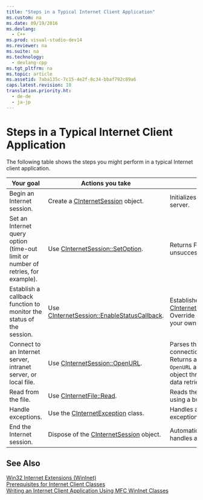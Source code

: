 ```yaml
---
title: "Steps in a Typical Internet Client Application"
ms.custom: na
ms.date: 09/19/2016
ms.devlang: 
  - C++
ms.prod: visual-studio-dev14
ms.reviewer: na
ms.suite: na
ms.technology: 
  - devlang-cpp
ms.tgt_pltfrm: na
ms.topic: article
ms.assetid: 7aba135c-7c15-4e2f-8c34-bbaf792c89a6
caps.latest.revision: 10
translation.priority.ht: 
  - de-de
  - ja-jp
---
```

# Steps in a Typical Internet Client Application
The following table shows the steps you might perform in a typical Internet client application.  
  
|Your goal|Actions you take|Effects|  
|---------------|----------------------|-------------|  
|Begin an Internet session.|Create a [CInternetSession](../vs140/CInternetSession-Class.md) object.|Initializes WinInet and connects to server.|  
|Set an Internet query option (time-out limit or number of retries, for example).|Use [CInternetSession::SetOption](../vs140/CInternetSession--SetOption.md).|Returns FALSE if operation was unsuccessful.|  
|Establish a callback function to monitor the status of the session.|Use [CInternetSession::EnableStatusCallback](../vs140/CInternetSession--EnableStatusCallback.md).|Establishes a callback to [CInternetSession::OnStatusCallback](../vs140/CInternetSession--OnStatusCallback.md). Override `OnStatusCallback` to create your own callback routine.|  
|Connect to an Internet server, intranet server, or local file.|Use [CInternetSession::OpenURL](../vs140/CInternetSession--OpenURL.md).|Parses the URL and opens a connection to the specified server. Returns a [CStdioFile](../vs140/CStdioFile-Class.md) (if you pass `OpenURL` a local file name). This is the object through which you access data retrieved from the server or file.|  
|Read from the file.|Use [CInternetFile::Read](../vs140/CInternetFile--Read.md).|Reads the specified number of bytes using a buffer you supply.|  
|Handle exceptions.|Use the [CInternetException](../vs140/CInternetException-Class.md) class.|Handles all common Internet exception types.|  
|End the Internet session.|Dispose of the [CInternetSession](../vs140/CInternetSession-Class.md) object.|Automatically cleans up open file handles and connections.|  
  
## See Also  
 [Win32 Internet Extensions (WinInet)](../vs140/Win32-Internet-Extensions--WinInet-.md)   
 [Prerequisites for Internet Client Classes](../vs140/Prerequisites-for-Internet-Client-Classes.md)   
 [Writing an Internet Client Application Using MFC WinInet Classes](../vs140/Writing-an-Internet-Client-Application-Using-MFC-WinInet-Classes.md)